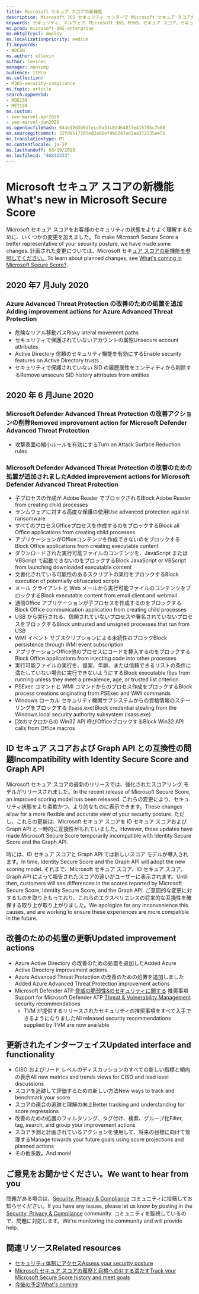 ```yaml
---
title: Microsoft セキュア スコアの新機能
description: Microsoft 365 セキュリティ センターで Microsoft セキュア スコアが新しく変更されたされた内容について説明します。
keywords: セキュリティ、マルウェア、Microsoft 365、M365、セキュア スコア、セキュリティ センター、改善のための処置
ms.prod: microsoft-365-enterprise
ms.mktglfcycl: deploy
ms.localizationpriority: medium
f1.keywords:
- NOCSH
ms.author: ellevin
author: levinec
manager: dansimp
audience: ITPro
ms.collection:
- M365-security-compliance
ms.topic: article
search.appverid:
- MOE150
- MET150
ms.custom:
- seo-marvel-apr2020
- seo-marvel-jun2020
ms.openlocfilehash: 644e12d3b9dfecc0a31c8d464033e41670bc7b88
ms.sourcegitcommit: 22fd8517707ed3ab6ef996247ad2aa372535ee56
ms.translationtype: MT
ms.contentlocale: ja-JP
ms.lasthandoff: 08/19/2020
ms.locfileid: "46815233"
---
```

# <a name="whats-new-in-microsoft-secure-score"></a><span data-ttu-id="06736-104">Microsoft セキュア スコアの新機能</span><span class="sxs-lookup"><span data-stu-id="06736-104">What's new in Microsoft Secure Score</span></span>

<span data-ttu-id="06736-105">Microsoft セキュア スコアをお客様のセキュリティの状態をよりよく理解するために、いくつかの変更を加えました。</span><span class="sxs-lookup"><span data-stu-id="06736-105">To make Microsoft Secure Score a better representative of your security posture, we have made some changes.</span></span> <span data-ttu-id="06736-106">計画された変更については、Microsoft セキ[ュア スコアの新機能を参照してください。](microsoft-secure-score-whats-coming.md)</span><span class="sxs-lookup"><span data-stu-id="06736-106">To learn about planned changes, see [What's coming in Microsoft Secure Score?](microsoft-secure-score-whats-coming.md).</span></span>

## <a name="july-2020"></a><span data-ttu-id="06736-107">2020 年7 月</span><span class="sxs-lookup"><span data-stu-id="06736-107">July 2020</span></span>

### <a name="adding-improvement-actions-for-azure-advanced-threat-protection"></a><span data-ttu-id="06736-108">Azure Advanced Threat Protection の改善のための処置を追加</span><span class="sxs-lookup"><span data-stu-id="06736-108">Adding improvement actions for Azure Advanced Threat Protection</span></span>

- <span data-ttu-id="06736-109">危険なリアル移動パス</span><span class="sxs-lookup"><span data-stu-id="06736-109">Risky lateral movement paths</span></span>
- <span data-ttu-id="06736-110">セキュリティで保護されていないアカウントの属性</span><span class="sxs-lookup"><span data-stu-id="06736-110">Unsecure account attributes</span></span>
- <span data-ttu-id="06736-111">Active Directory 信頼のセキュリティ機能を有効にする</span><span class="sxs-lookup"><span data-stu-id="06736-111">Enable security features on Active Directory trusts</span></span>
- <span data-ttu-id="06736-112">セキュリティで保護されていない SID の履歴属性をエンティティから削除する</span><span class="sxs-lookup"><span data-stu-id="06736-112">Remove unsecure SID history attributes from entities</span></span>

## <a name="june-2020"></a><span data-ttu-id="06736-113">2020 年 6 月</span><span class="sxs-lookup"><span data-stu-id="06736-113">June 2020</span></span>

### <a name="removed-improvement-action-for-microsoft-defender-advanced-threat-protection"></a><span data-ttu-id="06736-114">Microsoft Defender Advanced Threat Protection の改善アクションの削除</span><span class="sxs-lookup"><span data-stu-id="06736-114">Removed improvement action for Microsoft Defender Advanced Threat Protection</span></span>

* <span data-ttu-id="06736-115">攻撃表面の縮小ルールを有効にする</span><span class="sxs-lookup"><span data-stu-id="06736-115">Turn on Attack Surface Reduction rules</span></span>

### <a name="added-improvement-actions-for-microsoft-defender-advanced-threat-protection"></a><span data-ttu-id="06736-116">Microsoft Defender Advanced Threat Protection の改善のための処置が追加されました</span><span class="sxs-lookup"><span data-stu-id="06736-116">Added improvement actions for Microsoft Defender Advanced Threat Protection</span></span>

* <span data-ttu-id="06736-117">子プロセスの作成が Adobe Reader でブロックされる</span><span class="sxs-lookup"><span data-stu-id="06736-117">Block Adobe Reader from creating child processes</span></span>
* <span data-ttu-id="06736-118">ランムウェアに対する高度な保護の使用</span><span class="sxs-lookup"><span data-stu-id="06736-118">Use advanced protection against ransomware</span></span>
* <span data-ttu-id="06736-119">すべてのプロセスOfficeプロセスを作成するのをブロックする</span><span class="sxs-lookup"><span data-stu-id="06736-119">Block all Office applications from creating child processes</span></span>
* <span data-ttu-id="06736-120">アプリケーションがOfficeコンテンツを作成できないのをブロックする</span><span class="sxs-lookup"><span data-stu-id="06736-120">Block Office applications from creating executable content</span></span>
* <span data-ttu-id="06736-121">ダウンロードされた実行可能ファイルのコンテンツを、JavaScript または VBScript で起動できないのをブロックする</span><span class="sxs-lookup"><span data-stu-id="06736-121">Block JavaScript or VBScript from launching downloaded executable content</span></span>
* <span data-ttu-id="06736-122">文書化されている可能性のあるスクリプトの実行をブロックする</span><span class="sxs-lookup"><span data-stu-id="06736-122">Block execution of potentially obfuscated scripts</span></span>
* <span data-ttu-id="06736-123">メール クライアントと Web メールから実行可能ファイルのコンテンツをブロックする</span><span class="sxs-lookup"><span data-stu-id="06736-123">Block executable content from email client and webmail</span></span>
* <span data-ttu-id="06736-124">通信Office アプリケーションが子プロセスを作成するのをブロックする</span><span class="sxs-lookup"><span data-stu-id="06736-124">Block Office communication application from creating child processes</span></span>
* <span data-ttu-id="06736-125">USB から実行される、信頼されていないプロセスや署名されていないプロセスをブロックする</span><span class="sxs-lookup"><span data-stu-id="06736-125">Block untrusted and unsigned processes that run from USB</span></span>
* <span data-ttu-id="06736-126">WMI イベント サブスクリプションによる永続性のブロック</span><span class="sxs-lookup"><span data-stu-id="06736-126">Block persistence through WMI event subscription</span></span>
* <span data-ttu-id="06736-127">アプリケーションOffice他のプロセスにコードを挿入するのをブロックする</span><span class="sxs-lookup"><span data-stu-id="06736-127">Block Office applications from injecting code into other processes</span></span>
* <span data-ttu-id="06736-128">実行可能ファイルの実行を、提案、年齢、または信頼できるリストの条件に満たしていない場合に実行できないようにする</span><span class="sxs-lookup"><span data-stu-id="06736-128">Block executable files from running unless they meet a prevalence, age, or trusted list criterion</span></span>
* <span data-ttu-id="06736-129">PSExec コマンドと WMI コマンドからのプロセス作成をブロックする</span><span class="sxs-lookup"><span data-stu-id="06736-129">Block process creations originating from PSExec and WMI commands</span></span>
* <span data-ttu-id="06736-130">Windows ローカル セキュリティ機関サブシステムからの資格情報のステーリングをブロックする (lsass.exe)</span><span class="sxs-lookup"><span data-stu-id="06736-130">Block credential stealing from the Windows local security authority subsystem (lsass.exe)</span></span>
* <span data-ttu-id="06736-131">[次のマクロからの Win32 API 呼びOfficeブロックする</span><span class="sxs-lookup"><span data-stu-id="06736-131">Block Win32 API calls from Office macros</span></span>

## <a name="incompatibility-with-identity-secure-score-and-graph-api"></a><span data-ttu-id="06736-132">ID セキュア スコアおよび Graph API との互換性の問題</span><span class="sxs-lookup"><span data-stu-id="06736-132">Incompatibility with Identity Secure Score and Graph API</span></span>

<span data-ttu-id="06736-133">Microsoft セキュア スコアの最新のリリースでは、強化されたスコアリング モデルがリリースされました。</span><span class="sxs-lookup"><span data-stu-id="06736-133">In the recent release of Microsoft Secure Score, an improved scoring model has been released.</span></span> <span data-ttu-id="06736-134">これらの変更により、セキュリティ状態をより柔軟かつ、より的なものに表示できます。</span><span class="sxs-lookup"><span data-stu-id="06736-134">These changes allow for a more flexible and accurate view of your security posture.</span></span> <span data-ttu-id="06736-135">ただし、これらの更新は、Microsoft セキュア スコアを ID セキュア スコアおよび Graph API と一時的に互換性がもれていました。</span><span class="sxs-lookup"><span data-stu-id="06736-135">However, these updates have made Microsoft Secure Score temporarily incompatible with Identity Secure Score and the Graph API.</span></span>

<span data-ttu-id="06736-136">時には、ID セキュア スコアと Graph API では新しいスコア モデルが導入されます。</span><span class="sxs-lookup"><span data-stu-id="06736-136">In time, Identity Secure Score and the Graph API will adopt the new scoring model.</span></span> <span data-ttu-id="06736-137">それまで、Microsoft セキュア スコア、ID セキュア スコア、Graph API によって報告されたスコアの違いがユーザーに表示されます。</span><span class="sxs-lookup"><span data-stu-id="06736-137">Until then, customers will see differences in the scores reported by Microsoft Secure Score, Identity Secure Score, and the Graph API.</span></span> <span data-ttu-id="06736-138">ご意図的な変更に対するものを取り上もっており、これらのエクスペリエンスの将来的な互換性を確保する取り上が取り上がりました。</span><span class="sxs-lookup"><span data-stu-id="06736-138">We apologize for any inconvenience this causes, and are working to ensure these experiences are more compatible in the future.</span></span>

## <a name="updated-improvement-actions"></a><span data-ttu-id="06736-139">改善のための処置の更新</span><span class="sxs-lookup"><span data-stu-id="06736-139">Updated improvement actions</span></span>

- <span data-ttu-id="06736-140">Azure Active Directory の改善のための処置を追加した</span><span class="sxs-lookup"><span data-stu-id="06736-140">Added Azure Active Directory improvement actions</span></span>
- <span data-ttu-id="06736-141">Azure Advanced Threat Protection の改善のための処置を追加しました</span><span class="sxs-lookup"><span data-stu-id="06736-141">Added Azure Advanced Threat Protection improvement actions</span></span>
- <span data-ttu-id="06736-142">Microsoft Defender ATP [脅威の脆弱性&のセキュリティに関する](https://docs.microsoft.com/windows/security/threat-protection/microsoft-defender-atp/next-gen-threat-and-vuln-mgt) 推奨事項</span><span class="sxs-lookup"><span data-stu-id="06736-142">Support for Microsoft Defender ATP [Threat & Vulnerability Management](https://docs.microsoft.com/windows/security/threat-protection/microsoft-defender-atp/next-gen-threat-and-vuln-mgt) security recommendations</span></span>
    - <span data-ttu-id="06736-143">TVM が提供するリリースされたセキュリティの推奨事項をすべて入手できるようになりました</span><span class="sxs-lookup"><span data-stu-id="06736-143">All released security recommendations supplied by TVM are now available</span></span>

## <a name="updated-interface-and-functionality"></a><span data-ttu-id="06736-144">更新されたインターフェイス</span><span class="sxs-lookup"><span data-stu-id="06736-144">Updated interface and functionality</span></span>

* <span data-ttu-id="06736-145">CISO およびリード レベルのディスカッションのすべての新しい指標と傾向の表示</span><span class="sxs-lookup"><span data-stu-id="06736-145">All new metrics and trends views for CISO and lead level discussions</span></span>
* <span data-ttu-id="06736-146">スコアを追跡して評価するための新しい方法</span><span class="sxs-lookup"><span data-stu-id="06736-146">New ways to track and benchmark your score</span></span>
* <span data-ttu-id="06736-147">スコアの連合の追跡と理解の向上</span><span class="sxs-lookup"><span data-stu-id="06736-147">Better tracking and understanding for score regressions</span></span>
* <span data-ttu-id="06736-148">改善のための処置のフィルタリング、タグ付け、検索、グループ化</span><span class="sxs-lookup"><span data-stu-id="06736-148">Filter, tag, search, and group your improvement actions</span></span>
* <span data-ttu-id="06736-149">スコア予測と計画されているアクションを使用して、将来の目標に向けて管理する</span><span class="sxs-lookup"><span data-stu-id="06736-149">Manage towards your future goals using score projections and planned actions</span></span>
* <span data-ttu-id="06736-150">その他多数。</span><span class="sxs-lookup"><span data-stu-id="06736-150">And more!</span></span>

## <a name="we-want-to-hear-from-you"></a><span data-ttu-id="06736-151">ご意見をお聞かせください。</span><span class="sxs-lookup"><span data-stu-id="06736-151">We want to hear from you</span></span>

<span data-ttu-id="06736-152">問題がある場合は、[Security, Privacy & Compliance](https://techcommunity.microsoft.com/t5/Security-Privacy-Compliance/bd-p/security_privacy) コミュニティに投稿してお知らせください。</span><span class="sxs-lookup"><span data-stu-id="06736-152">If you have any issues, please let us know by posting in the [Security, Privacy & Compliance](https://techcommunity.microsoft.com/t5/Security-Privacy-Compliance/bd-p/security_privacy) community.</span></span> <span data-ttu-id="06736-153">コミュニティを監視しているので、問題に対応します。</span><span class="sxs-lookup"><span data-stu-id="06736-153">We're monitoring the community and will provide help.</span></span>

## <a name="related-resources"></a><span data-ttu-id="06736-154">関連リソース</span><span class="sxs-lookup"><span data-stu-id="06736-154">Related resources</span></span>

- [<span data-ttu-id="06736-155">セキュリティ体制にアクセス</span><span class="sxs-lookup"><span data-stu-id="06736-155">Assess your security posture</span></span>](microsoft-secure-score-improvement-actions.md)
- [<span data-ttu-id="06736-156">Microsoft セキュア スコアの履歴と目標への対する満たす</span><span class="sxs-lookup"><span data-stu-id="06736-156">Track your Microsoft Secure Score history and meet goals</span></span>](microsoft-secure-score-history-metrics-trends.md)
- [<span data-ttu-id="06736-157">今後の予定</span><span class="sxs-lookup"><span data-stu-id="06736-157">What's coming</span></span>](microsoft-secure-score-whats-coming.md)
